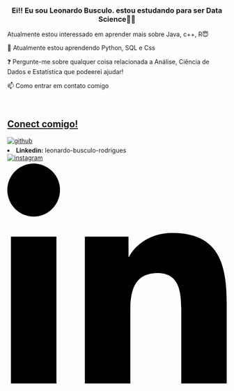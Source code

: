 ###  <div align = "center"> Ei!! Eu sou Leonardo Busculo. estou estudando para ser Data Science🧑‍💻

Atualmente estou interessado em aprender mais sobre Java, c++, R😇

🌱 Atualmente estou aprendendo Python, SQL e Css 

❓ Pergunte-me sobre qualquer coisa relacionada a Análise, Ciência de Dados e Estatística que podeerei ajudar!

📫 Como entrar em contato comigo <a href="https://mail.google.com/mail/u/0/#inbox?compose=GTvVlcSGKnSmVqvkSSKxCbfDcbplLQkVzHgXZfBMdhtKZQmWtwVcflhcxTSbqXkBgkKPCLsPcZsNq" target="_blank">


<br/>  
  
  ## Conect comigo!  
<a href="https://github.com/LeonardoBusculo" target="_blank">
<img src=https://img.shields.io/badge/github-%2324292e.svg?&style=for-the-badge&logo=github&logoColor=white alt=github style="margin-bottom: 5px;" />
</a>
<li><b>Linkedin:</b> leonardo-busculo-rodrigues</li>
<a href="https://www.instagram.com/leo.busculo/" target="_blank">
<img src=https://img.shields.io/badge/instagram-%23000000.svg?&style=for-the-badge&logo=instagram&logoColor=white alt=instagram style="margin-bottom: 5px;" />
</a>  
<a href ="https://www.linkedin.com/in/leonardo-busculo-rodrigues/" target="_blank">
<svg xmlns="https://www.w3.org/2000/svg" viewBox="0 0 448 512"><!--!Font Awesome Free 6.5.1 by @fontawesome - https://fontawesome.com License - https://fontawesome.com/license/free Copyright 2024 Fonticons, Inc.--><path d="M100.3 448H7.4V148.9h92.9zM53.8 108.1C24.1 108.1 0 83.5 0 53.8a53.8 53.8 0 0 1 107.6 0c0 29.7-24.1 54.3-53.8 54.3zM447.9 448h-92.7V302.4c0-34.7-.7-79.2-48.3-79.2-48.3 0-55.7 37.7-55.7 76.7V448h-92.8V148.9h89.1v40.8h1.3c12.4-23.5 42.7-48.3 87.9-48.3 94 0 111.3 61.9 111.3 142.3V448z"/></svg>

<br/>  

<br/>  
 
 </body>
</html>
